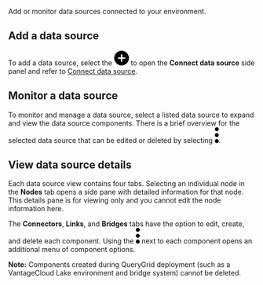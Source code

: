 
Add or monitor data sources connected to your environment.

## Add a data source


To add a data source, select the ![""](Images/ebt1659745488877.svg) to open the **Connect data source** side panel and refer to [Connect data source](znp1640282079399.md).

## Monitor a data source


To monitor and manage a data source, select a listed data source to expand and view the data source components. There is a brief overview for the selected data source that can be edited or deleted by selecting ![""](Images/zsz1597101912145.svg).

## View data source details


Each data source view contains four tabs. Selecting an individual node in the **Nodes** tab opens a side pane with detailed information for that node. This details pane is for viewing only and you cannot edit the node information here.

The **Connectors**, **Links**, and **Bridges** tabs have the option to edit, create, and delete each component. Using the ![""](Images/zsz1597101912145.svg) next to each component opens an additional menu of component options.

**Note:** Components created during QueryGrid deployment (such as a VantageCloud Lake environment and bridge system) cannot be deleted.

